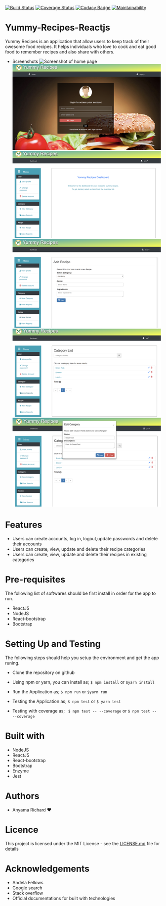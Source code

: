 [![Build Status](https://travis-ci.org/anyric/Yummy-Recipes-Reactjs.svg?branch=master)](https://travis-ci.org/anyric/Yummy-Recipes-Reactjs) [![Coverage Status](https://coveralls.io/repos/github/anyric/Yummy-Recipes-Reactjs/badge.svg?branch=master)](https://coveralls.io/github/anyric/Yummy-Recipes-Reactjs?branch=master&service=github) 
[![Codacy Badge](https://api.codacy.com/project/badge/Grade/8844f8f9fb93478d96c4eeec2dbf9512)](https://www.codacy.com/app/anyric/Yummy-Recipes-Api?utm_source=github.com&amp;utm_medium=referral&amp;utm_content=anyric/Yummy-Recipes-Api&amp;utm_campaign=Badge_Grade) [![Maintainability](https://api.codeclimate.com/v1/badges/e442408c649939804c30/maintainability)](https://codeclimate.com/github/anyric/Yummy-Recipes-Reactjs/maintainability)
# Yummy-Recipes-Reactjs
Yummy Recipes is an application that allow users to keep track of their owesome food recipes. It helps individuals who love to cook and eat good food to remember recipes and also share with others.
* Screenshots
![Screenshot of home page](/screenshots/home.png?raw=true "home page")
![Screenshot of login page](/screenshots/login.png?raw=true "login page")
![Screenshot of dashboard page](/screenshots/dashboard.png?raw=true "dashboard page")
![Screenshot of add recipe page](/screenshots/addrecipe.png?raw=true "add recipe page")
![Screenshot of category report page](/screenshots/catreport.png?raw=true "category report page")
![Screenshot of edit category dialog](/screenshots/editcat.png?raw=true "edit category dialop")

# Features
* Users can create accounts, log in, logout,update passwords and delete their accounts
* Users can create, view, update and delete their recipe categories
* Users can create, view, update and delete their recipes in existing categories

# Pre-requisites
The following list of softwares should be first install in order for the app to run.
* ReactJS
* NodeJS
* React-bootstrap
* Bootstrap

# Setting Up and Testing
The following steps should help you setup the environment and get the app runing.
* Clone the repository on github
* Using npm or yarn, you can install as;
  ``$ npm install`` or ``$yarn install``

* Run the Application as;
  ``$ npm run`` or ``$yarn run``

* Testing the Application as;
  ``$ npm test`` or ``$ yarn test``
* Testing with coverage as;
  `` $ npm test -- --coverage`` or ``$ npm test -- --coverage``


# Built with
* NodeJS
* ReactJS
* React-bootstrap
* Bootstrap
* Enzyme
* Jest

# Authors
* Anyama Richard :hearts:

# Licence 
This project is licensed under the MIT License - see the [LICENSE.md](https://github.com/anyric/Yummy-Recipes-Reactjs/blob/master/LICENSE) file for details

# Acknowledgements
* Andela Fellows
* Google search
* Stack overflow
* Official documentations for built with technologies

